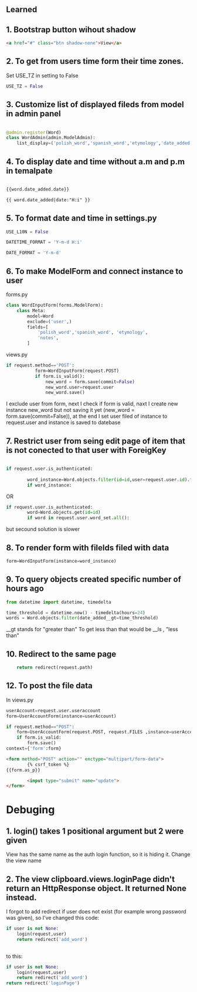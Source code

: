 ## Learned

## 1. Bootstrap button wihout shadow
``` html
<a href="#" class="btn shadow-none">View</a>
```

## 2. To get from users time form their time zones.
Set USE_TZ in setting to False
``` py
USE_TZ = False
```

## 3. Customize list of displayed fileds from model in admin panel
``` py

@admin.register(Word)
class WordAdmin(admin.ModelAdmin):
    list_display=('polish_word','spanish_word','etymology','date_added')

```

## 4. To display date and time without a.m and p.m in temalpate
``` html

{{word.date_added.date}}

{{ word.date_added|date:"H:i" }}
```

## 5. To format date and time in settings.py
``` py
USE_L10N = False

DATETIME_FORMAT = 'Y-m-d H:i'

DATE_FORMAT = 'Y-m-d'
```
## 6. To make ModelForm and connect instance to user
forms.py
``` py
class WordInputForm(forms.ModelForm):
    class Meta:
        model=Word
        exclude=('user',)
        fields=[
            'polish_word','spanish_word', 'etymology',
            'notes',
        ]
```
views.py
``` py
if request.method=='POST':
           form=WordInputForm(request.POST)
           if form.is_valid():
               new_word = form.save(commit=False)
               new_word.user=request.user
               new_word.save() 
```
I exclude user from form, next I check if form is valid, naxt I create new instance new_word but not saving it yet (new_word = form.save(commit=False)), at the end I set user filed of instance to request.user and instance is saved to datebase

## 7. Restrict user from seing edit page of item that is not conected to that user with ForeigKey
``` py

if request.user.is_authenticated:
        
        word_instance=Word.objects.filter(id=id,user=request.user.id).first()
        if word_instance:
```
OR
``` py
if request.user.is_authenticated:
        word=Word.objects.get(id=id)
        if word in request.user.word_set.all():
```
but secound solution is slower
## 8. To render form with filelds filed with data
``` py
form=WordInputForm(instance=word_instance)
```
## 9. To query objects created specific number of hours ago
``` py
from datetime import datetime, timedelta

time_threshold = datetime.now() - timedelta(hours=24)
words = Word.objects.filter(date_added__gt=time_threshold)
```

__gt stands for "greater than"
To get less than that would be __ls , "less than"

## 10. Redirect to the same page
``` py
    return redirect(request.path)
```

## 12. To post the file data
In views.py
``` py
userAccount=request.user.useraccount
form=UserAccountForm(instance=userAccount)

if request.method=="POST":
    form=UserAccountForm(request.POST, request.FILES ,instance=userAccount)
    if form.is_valid:
        form.save()
context={'form':form}
```


```html
<form method="POST" action="" enctype="multipart/form-data">
        {% csrf_token %}
{{form.as_p}}

        <input type="submit" name="update">
</form>
```

# Debuging

## 1. login() takes 1 positional argument but 2 were given

View has the same name as the auth login function, so it is hiding it. Change the view name

## 2. The view clipboard.views.loginPage didn't return an HttpResponse object. It returned None instead.

I forgot to add redirect if user does not exist (for example wrong password was given), so I've changed this code:
``` py
if user is not None:
    login(request,user)
    return redirect('add_word')
        
```
to this:
```py
if user is not None:
    login(request,user)
    return redirect('add_word')
return redirect('loginPage')
```

